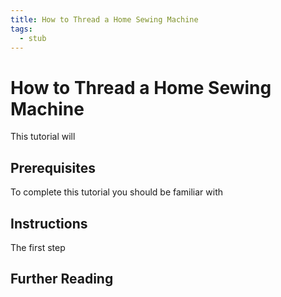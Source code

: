 ```yaml
---
title: How to Thread a Home Sewing Machine
tags:
  - stub
---
```


# How to Thread a Home Sewing Machine

This tutorial will

## Prerequisites

To complete this tutorial you should be familiar with

## Instructions

The first step

## Further Reading
